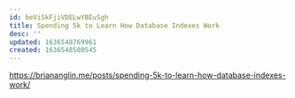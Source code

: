```yaml
---
id: beViSkFjiVDELwYBEuSgh
title: Spending 5k to Learn How Database Indexes Work
desc: ''
updated: 1636548769961
created: 1636548580545
---
```


https://briananglin.me/posts/spending-5k-to-learn-how-database-indexes-work/
